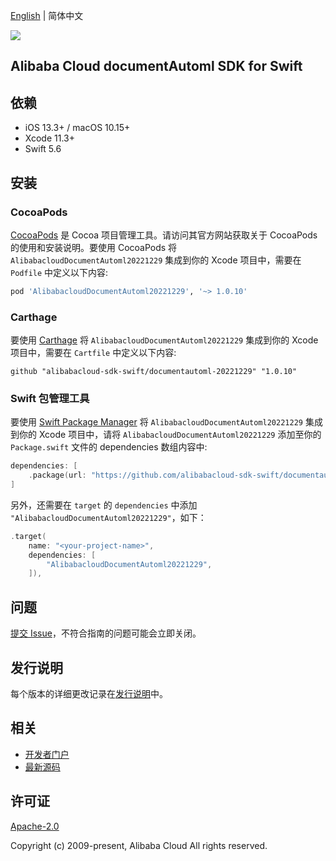 [English](README.md) | 简体中文

![](https://aliyunsdk-pages.alicdn.com/icons/AlibabaCloud.svg)

## Alibaba Cloud documentAutoml SDK for Swift

## 依赖

- iOS 13.3+ / macOS 10.15+
- Xcode 11.3+
- Swift 5.6

## 安装

### CocoaPods

[CocoaPods](https://cocoapods.org) 是 Cocoa 项目管理工具。请访问其官方网站获取关于 CocoaPods 的使用和安装说明。要使用 CocoaPods 将 `AlibabacloudDocumentAutoml20221229` 集成到你的 Xcode 项目中，需要在 `Podfile` 中定义以下内容:

```ruby
pod 'AlibabacloudDocumentAutoml20221229', '~> 1.0.10'
```

### Carthage

要使用 [Carthage](https://github.com/Carthage/Carthage) 将 `AlibabacloudDocumentAutoml20221229` 集成到你的 Xcode 项目中，需要在 `Cartfile` 中定义以下内容:

```ogdl
github "alibabacloud-sdk-swift/documentautoml-20221229" "1.0.10"
```

### Swift 包管理工具

要使用 [Swift Package Manager](https://swift.org/package-manager/) 将 `AlibabacloudDocumentAutoml20221229` 集成到你的 Xcode 项目中，请将 `AlibabacloudDocumentAutoml20221229` 添加至你的 `Package.swift` 文件的 dependencies 数组内容中:

```swift
dependencies: [
    .package(url: "https://github.com/alibabacloud-sdk-swift/documentautoml-20221229.git", from: "1.0.10")
]
```

另外，还需要在 `target` 的 `dependencies` 中添加 `"AlibabacloudDocumentAutoml20221229"`，如下：

```swift
.target(
    name: "<your-project-name>",
    dependencies: [
        "AlibabacloudDocumentAutoml20221229",
    ]),
```

## 问题

[提交 Issue](https://github.com/alibabacloud-sdk-swift/documentautoml-20221229/issues/new)，不符合指南的问题可能会立即关闭。

## 发行说明

每个版本的详细更改记录在[发行说明](./ChangeLog.txt)中。

## 相关

* [开发者门户](https://next.api.aliyun.com/home)
* [最新源码](https://github.com/alibabacloud-sdk-swift/documentautoml-20221229)

## 许可证

[Apache-2.0](http://www.apache.org/licenses/LICENSE-2.0)

Copyright (c) 2009-present, Alibaba Cloud All rights reserved.
